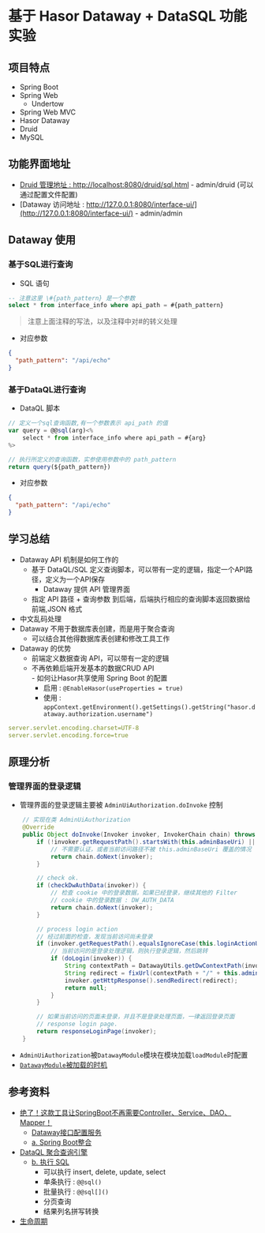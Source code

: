 # 基于 Hasor Dataway + DataSQL 功能实验

## 项目特点
   - Spring Boot
   - Spring Web 
        - Undertow
   - Spring Web MVC
   - Hasor Dataway
   - Druid 
   - MySQL

## 功能界面地址
   - [Druid 管理地址 : http://localhost:8080/druid/sql.html](http://localhost:8080/druid/sql.html)
    - admin/druid (可以通过配置文件配置)
   - [Dataway 访问地址 : http://127.0.0.1:8080/interface-ui/](http://127.0.0.1:8080/interface-ui/)
    - admin/admin

## Dataway 使用

### 基于SQL进行查询
- SQL 语句
```sql
-- 注意这里 \#{path_pattern} 是一个参数
select * from interface_info where api_path = #{path_pattern} 
```
> 注意上面注释的写法，以及注释中对#的转义处理

- 对应参数
```json
{
  "path_pattern": "/api/echo"
}
```

### 基于DataQL进行查询
- DataQL 脚本
```javascript
// 定义一个sql查询函数,有一个参数表示 api_path 的值
var query = @@sql(arg)<%
    select * from interface_info where api_path = #{arg}
%>

// 执行所定义的查询函数，实参使用参数中的 path_pattern
return query(${path_pattern})
```

- 对应参数
```json
{
  "path_pattern": "/api/echo"
}
```

## 学习总结
   - Dataway API 机制是如何工作的 
     - 基于 DataQL/SQL 定义查询脚本，可以带有一定的逻辑，指定一个API路径，定义为一个API保存
        - Dataway 提供 API 管理界面
     - 指定 API 路径 + 查询参数 到后端，后端执行相应的查询脚本返回数据给前端,JSON 格式        
   - 中文乱码处理
   - Dataway 不用于数据库表创建，而是用于聚合查询        
      - 可以结合其他得数据库表创建和修改工具工作
   - Dataway 的优势
      - 前端定义数据查询 API，可以带有一定的逻辑
      - 不再依赖后端开发基本的数据CRUD API   
    - 如何让Hasor共享使用 Spring Boot 的配置
        - 启用 : `@EnableHasor(useProperties = true)`
        - 使用 : `appContext.getEnvironment().getSettings().getString("hasor.dataway.authorization.username")`

```yaml
server.servlet.encoding.charset=UTF-8
server.servlet.encoding.force=true
```     

## 原理分析

### 管理界面的登录逻辑

- 管理界面的登录逻辑主要被 `AdminUiAuthorization.doInvoke` 控制
```java
    // 实现在类 AdminUiAuthorization
    @Override
    public Object doInvoke(Invoker invoker, InvokerChain chain) throws Throwable {
        if (!invoker.getRequestPath().startsWith(this.adminBaseUri) || !this.enableAdminAuthorization) {
            // 不需要认证，或者当前访问路径不被 this.adminBaseUri 覆盖的情况
            return chain.doNext(invoker);
        }

        // check ok.
        if (checkDwAuthData(invoker)) {
            // 检查 cookie 中的登录数据，如果已经登录，继续其他的 Filter
            // cookie 中的登录数据 : DW_AUTH_DATA
            return chain.doNext(invoker);
        }

        // process login action
        // 经过前面的检查，发现当前访问尚未登录
        if (invoker.getRequestPath().equalsIgnoreCase(this.loginActionUri)) {
            // 当前访问的是登录处理逻辑，则执行登录逻辑，然后跳转
            if (doLogin(invoker)) {
                String contextPath = DatawayUtils.getDwContextPath(invoker, null);
                String redirect = fixUrl(contextPath + "/" + this.adminBaseUri);
                invoker.getHttpResponse().sendRedirect(redirect);
                return null;
            }
        }

        // 如果当前访问的页面未登录，并且不是登录处理页面，一律返回登录页面
        // response login page.
        return responseLoginPage(invoker);
    }

```

- `AdminUiAuthorization`被`DatawayModule`模块在模块加载`loadModule`时配置
- [`DatawayModule`被加载的时机](https://www.hasor.net/doc/pages/viewpage.action?pageId=1573158)

## 参考资料
  - [绝了！这款工具让SpringBoot不再需要Controller、Service、DAO、Mapper！](https://mp.weixin.qq.com/s/R6iFojDlch_Vq8ZIRTHzFQ)  
    - [Dataway接口配置服务](https://www.hasor.net/doc/pages/viewpage.action?pageId=7241795)
    - [a. Spring Boot整合](https://www.hasor.net/doc/pages/viewpage.action?pageId=1573294)
  - [DataQL 聚合查询引擎](https://www.hasor.net/doc/pages/viewpage.action?pageId=1573208)
    - [b. 执行 SQL](https://www.hasor.net/doc/pages/viewpage.action?pageId=1573258)
        - 可以执行 insert, delete, update, select
        - 单条执行 : `@@sql()`
        - 批量执行 : `@@sql[]()`
        - 分页查询
        - 结果列名拼写转换    
  - [生命周期](https://www.hasor.net/doc/pages/viewpage.action?pageId=1573158)  




